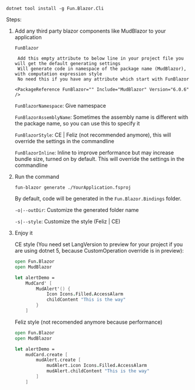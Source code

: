 ﻿```
dotnet tool install -g Fun.Blazor.Cli
```

Steps:

1. Add any third party blazor components like MudBlazor to your application

    `FunBlazor`
        
        Add this empty attribute to below line in your project file you will get the default generating settings
        Will generate code in namespace of the package name (MudBlazor), with computation expression style
        No need this if you have any attribute which start with FunBlazor

    ```
    <PackageReference FunBlazor="" Include="MudBlazor" Version="6.0.6" />
    ```

    `FunBlazorNamespace`: Give namespace

    `FunBlazorAssemblyName`: Sometimes the assembly name is different with the package name, so you can use this to specify it
        
    `FunBlazorStyle`: CE | Feliz (not recommended anymore), this will override the settings in the commandline

    `FunBlazorInline`: Inline to improve performance but may increase bundle size, turned on by default. This will override the settings in the commandline
   

2. Run the command

    ```
    fun-blazor generate ./YourApplication.fsproj
    ```

    By default, code will be generated in the `Fun.Blazor.Bindings` folder.

    `-o|--outDir`: Customize the generated folder name

    `-s|--style`: Customize the style (Feliz | CE)


3. Enjoy it

    CE style (You need set LangVersion to preview for your project if you are using dotnet 5, because CustomOperation override is in preview):

    ```fsharp
    open Fun.Blazor
    open MudBlazor

    let alertDemo =
        MudCard' [
            MudAlert'() {
                Icon Icons.Filled.AccessAlarm
                childContent "This is the way"
            }
        ]
    ```

    Feliz style (not recomended anymore because performance)

    ```fsharp
    open Fun.Blazor
    open MudBlazor

    let alertDemo =
        mudCard.create [
            mudAlert.create [
                mudAlert.icon Icons.Filled.AccessAlarm
                mudAlert.childContent "This is the way"
            ]
        ]
    ```
